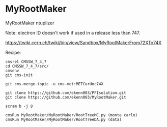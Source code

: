 # MyRootMaker
MyRootMaker ntuplizer 

Note: electron ID doesn't work if used in a release less than 747.

https://twiki.cern.ch/twiki/bin/view/Sandbox/MyRootMakerFrom72XTo74X

Recipe:

    cmsrel CMSSW_7_4_7
    cd CMSSW_7_4_7/src/
    cmsenv
    git cms-init

    git cms-merge-topic -u cms-met:METCorUnc74X

    git clone https://github.com/ekenn003/PFIsolation.git
    git clone https://github.com/ekenn003/MyRootMaker.git

    scram b -j 8
    
    cmsRun MyRootMaker/MyRootMaker/RootTreeMC.py (monte carlo)  
    cmsRun MyRootMaker/MyRootMaker/RootTreeDA.py (data)
